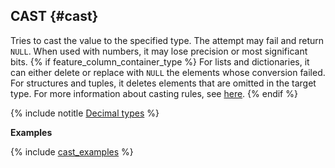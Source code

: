 ## CAST {#cast}

Tries to cast the value to the specified type. The attempt may fail and return `NULL`. When used with numbers, it may lose precision or most significant bits.
{% if feature_column_container_type %}
For lists and dictionaries, it can either delete or replace with `NULL` the elements whose conversion failed.
For structures and tuples, it deletes elements that are omitted in the target type.
For more information about casting rules, see [here](../../../types/cast.md).
{% endif %}

{% include notitle [Decimal types](../../../_includes/decimal_args.md) %}

**Examples**

{% include [cast_examples](../../../_includes/cast_examples.md) %}
